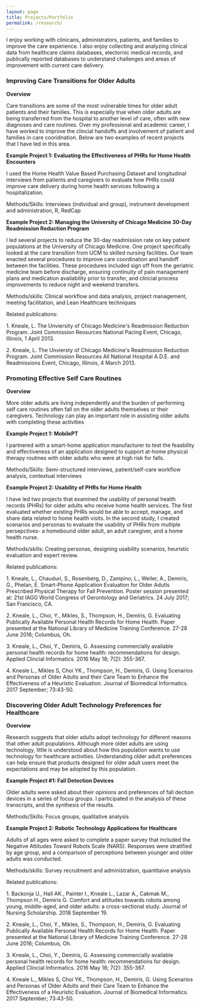 ```yaml
---
layout: page
title: Projects/Portfolio
permalink: /research/
---
```

<p>
I enjoy working with clinicans, administrators, patients, and families to improve the care experience. I also enjoy collecting and analyzing clinical data from healthcare claims databases, electornic medical records, and publically reported databases to understand challenges and areas of improvement with current care delivery.
  </p>
  
  ### Improving Care Transitions for Older Adults ###
  <b>Overview</b>
  <p>
  Care transitions are some of the most vulnerable times for older adult patients and their families. This is especially true when older adults are being transferred from the hospital to another level of care, often with new diagnoses and care routines. Over my professional and academic career, I have worked to improve the clincial handoffs and involvement of patient and families in care cooridnation. Below are two examples of recent projects that I have led in this area.
  </p>
  <b> Example Project 1: Evaluating the Effectiveness	of PHRs for Home Health Encounters </b>
  <p>
  I used the Home Health Value Based Purchasing Dataset and longitudinal interviews from patients and caregivers to evaluate how PHRs could improve care delivery during home health services following a hospitalization. 
  </p>
  <p>
  Methods/Skills: Interviews (individual and group), instrument development and administration, R, RedCap
  </p>

  <b> Example Project 2: Managing the University of Chicago Medicine 30-Day Readmission Reduction Program</b>
<p>
  I led several projects to reduce the 30-day readmission rate on key patient populations at the University of Chicago Medicine. One project specifically looked at the care transition from UCM to skilled nursing facilities. Our team enacted several procedures to improve care coordination and handoff between the facilities. These procedures included sign off from the geriatric medicine team before discharge, ensuring continuity of pain management plans and medication availability prior to transfer, and clincial process improvements to reduce night and weekend transfers. 
  </p>
  <p>
    Methods/skills: Clinical workflow and data analysis, project management, meeting facilitation, and Lean Healthcare techniques
  </p>
  <p>
    Related publications: 
    </P>
    <p>
  1. Kneale, L. The Unviersity of Chicago Medicine's Readmission Reduction Program. Joint Commission Reosurces National Pacing Event, Chicago, Illinois, 1 April 2013.
  </p>
  <p>
  2. Kneale, L. The Unviersty of Chicago Medicine's Readmission Reduction Program. Joint Commission Resources All National Hospital A.D.E. and Readmissions Event, Chicago, Illinois, 4 March 2013. 
</p>

### Promoting Effective Self Care Routines ###
<p>
<b> Overview </b>
</p>
<p>
  More older adutls are living independently and the burden of performing self care routines often fall on the older adults themselves or their caregivers. Technology can play an important role in assisting older adults with completing these activities
</p>
<b>Example Project 1: MobilePT </b>
<p>
I partnered with a smart-home application manufacturer to test the feasbility and effectiveness of an application designed to support at-home physical therapy routines with older adults who were at high risk for falls. 
</p>
<p>
Methods/Skills: Semi-structured interviews, patient/self-care workflow analysis, contextual interviews </p>
<b> Example Project 2: Usability of PHRs for Home Health </b>
<p>
  I have led two projects that examined the usability of personal health records (PHRs) for older adults who receive home health services. The first evaluated whether existing PHRs would be able to accept, manage, and share data related to home health visits. In the second study, I created scenarios and personas to evaluate the usability of PHRs from multiple persepctives- a homebound older adult, an adult caregiver, and a home health nurse.  
  </p>
  <p>
  Methods/skills: Creating personas, designing usability scenarios, heuristic evaluation and expert review. </p>
 <p>
    Related publications: 
    </P>
    <p>
  1. Kneale, L., Chauduri, S., Rosenberg, D., Zampino, L., Weiler, A., Demiris, G., Phelan, E. Smart-Phone Application Evaluation for Older Adutls Prescribed Physical Therapy for Fall Prevention. Poster session presented at: 21st IAGG World Congress of Gerontology and Geriatrics. 24 July 2017; San Francisco, CA. 
  </p>
  <p>
  2. Kneale, L., Choi, Y., Mikles, S., Thompson, H., Demiris, G. Evaluating Publically Available Personal Health Records for Home Health. Paper presented at the National Library of Medicine Training Conference. 27-28 June 2016; Columbus, Oh. 
</p>
<p>
  3. Kneale, L., Choi, Y., Demiris, G. Assessing commercially available personal health records for home health: recommendations for design. Applied Clincial Informatics. 2016 May 18; 7(2): 355-367.
  </p>
  <p>
  4. Kneale L., Mikles S, Choi YK., Thompson, H., Demiris, G. Using Scenarios and Personas of Older Adults and their Care Team to Enhance the Effectiveness of a Heuristic Evaluation. Journal of Biomedical Informatics. 2017 September; 73:43-50. </p>
  
  ### Discovering Older Adult Technology Preferences for Healthcare ###
  <p>
  <b>Overview</b>
  </p> <p>
  Research suggests that older adults adopt technology for different reasons that other adult populations. Although more older adults are using technology, little is understood about how this population wants to use technology for healthcare activities. Understanding older adult preferences can help ensure that products designed for older adult users meet the expectations and may be adopted by this population. </p>
  <b> Example Project #1: Fall Detection Devices </b>
  <p>Older adults were asked about their opinions and preferences of fall dection devices in a series of focus groups. I participated in the analysis of these transcripts, and the synthesis of the results. </p>
  <p>
  Methods/Skills: Focus groups, qualitative analysis
  </p>
<b>Example Project 2: Robotic Technology Applications for Healthcare </b>
<p>
Adults of all ages were asked to complete a paper survey that included the Negative Attitudes Toward Robots Scale (NARS). Responses were stratified by age group, and a comparison of perceptions between younger and older adults was conducted. 
</p>
<p>
Methods/skills: Survey recruitment and administration, quantitaive analysis
  </p>
 Related publications: 
    </P>
    <p>
  1. Backonja U., Hall AK., Painter I., Kneale L., Lazar A., Cakmak M., Thompson H., Demiris G. Comfort and attitudes towards robots among young, middle-aged, and older adults: a cross-sectional study. Journal of Nursing Scholarship. 2018 September 19.
  </p>
  <p>
  2. Kneale, L., Choi, Y., Mikles, S., Thompson, H., Demiris, G. Evaluating Publically Available Personal Health Records for Home Health. Paper presented at the National Library of Medicine Training Conference. 27-28 June 2016; Columbus, Oh. 
</p>
<p>
  3. Kneale, L., Choi, Y., Demiris, G. Assessing commercially available personal health records for home health: recommendations for design. Applied Clincial Informatics. 2016 May 18; 7(2): 355-367.
  </p>
  <p>
  4. Kneale L., Mikles S, Choi YK., Thompson, H., Demiris, G. Using Scenarios and Personas of Older Adults and their Care Team to Enhance the Effectiveness of a Heuristic Evaluation. Journal of Biomedical Informatics. 2017 September; 73:43-50. </p>
